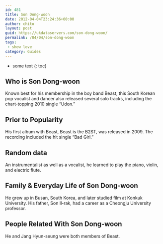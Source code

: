 ```yaml
---
id: 481
title: Son Dong-woon
date: 2012-04-04T23:24:36+00:00
author: chito
layout: post
guid: https://ukdataservers.com/son-dong-woon/
permalink: /04/04/son-dong-woon
tags:
 - show love
category: Guides
---
```


* some text
{: toc}


## Who is  Son Dong-woon
                  
                  
                  
Known best for his membership in the boy band Beast, this South Korean pop vocalist and dancer also released several solo tracks, including the chart-topping 2010 single &#8220;Udon.&#8221;
                  
                
                
                
## Prior to Popularity 
                  
                  
                  
His first album with Beast, Beast is the B2ST, was released in 2009. The recording included the hit single &#8220;Bad Girl.&#8221;
                  
                
                
                
## Random data 
                  
                  
                  
An instrumentalist as well as a vocalist, he learned to play the piano, violin, and electric flute.
                  
                
                
                
## Family & Everyday Life of Son Dong-woon
                  
                  
                  
He grew up in Busan, South Korea, and later studied film at Konkuk University. His father, Son Il-rak, had a career as a Cheongju University professor.
                  
                
                
                
## People Related With  Son Dong-woon
                  
                  
                  
He and Jang Hyun-seung were both members of Beast.
                  
                
              
            
          
          
          
    
    
  
